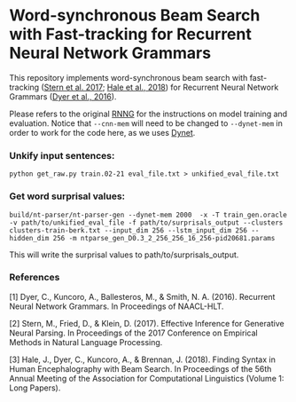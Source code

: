 # Word-synchronous Beam Search with Fast-tracking for Recurrent Neural Network Grammars

This repository implements word-synchronous beam search with fast-tracking ([Stern et al. 2017](https://www.aclweb.org/anthology/D17-1178.pdf); [Hale et al., 2018](https://www.aclweb.org/anthology/P18-1254.pdf)) for Recurrent Neural Network Grammars ([Dyer et al., 2016](https://arxiv.org/pdf/1602.07776.pdf)).

Please refers to the original [RNNG](https://github.com/clab/rnng) for the instructions on model training and evaluation. Notice that `--cnn-mem` will need to be changed to `--dynet-mem` in order to work for the code here, as we uses [Dynet](https://github.com/clab/dynet). 

### Unkify input sentences: 

    python get_raw.py train.02-21 eval_file.txt > unkified_eval_file.txt

### Get word surprisal values:

    build/nt-parser/nt-parser-gen --dynet-mem 2000  -x -T train_gen.oracle -v path/to/unkified_eval_file -f path/to/surprisals_output --clusters clusters-train-berk.txt --input_dim 256 --lstm_input_dim 256 --hidden_dim 256 -m ntparse_gen_D0.3_2_256_256_16_256-pid20681.params

This will write the surprisal values to path/to/surprisals_output.

### References

[1] Dyer, C., Kuncoro, A., Ballesteros, M., & Smith, N. A. (2016). Recurrent Neural Network Grammars. In Proceedings of NAACL-HLT.

[2] Stern, M., Fried, D., & Klein, D. (2017). Effective Inference for Generative Neural Parsing. In Proceedings of the 2017 Conference on Empirical Methods in Natural Language Processing.

[3] Hale, J., Dyer, C., Kuncoro, A., & Brennan, J. (2018). Finding Syntax in Human Encephalography with Beam Search. In Proceedings of the 56th Annual Meeting of the Association for Computational Linguistics (Volume 1: Long Papers).
